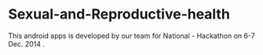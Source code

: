 Sexual-and-Reproductive-health
==============================

This android apps is developed by our team for National - Hackathon on 6-7 Dec. 2014 .
